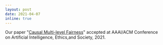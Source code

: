 ```yaml
---
layout: post
date: 2021-04-07
inline: true
---
```


Our paper "[Causal Multi-level Fairness](https://arxiv.org/abs/2010.07343)" accepted at AAAI/ACM Conference on Artificial Intelligence, Ethics,and Society, 2021.
